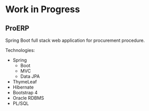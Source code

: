 # Work in Progress #
## ProERP ##

Spring Boot full stack web application for procurement procedure.

Technologies:

* Spring 
  * Boot
  * MVC
  * Data JPA
* ThymeLeaf
* Hibernate
* Bootstrap 4
* Oracle RDBMS
* PL/SQL

